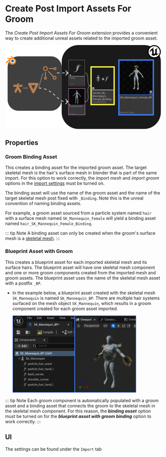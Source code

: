 # Create Post Import Assets For Groom
The _Create Post Import Assets For Groom_ extension provides a convenient way to create additional unreal assets related to the
imported groom asset.

![0](./images/create-post-import-groom-assets/0.png)

## Properties
### Groom Binding Asset
This creates a binding asset for the imported groom asset. The target skeletal mesh is the hair's surface mesh in blender
that is part of the same import. For this option to work correctly, the _import mesh_ and _import groom_ options in the
[import settings](https://epicgames.github.io/BlenderTools/send2ue/settings/import.html) must be turned on.

The binding asset will use the name of the groom asset and the name of the target skeletal mesh post fixed with `_Binding`.
Note this is the unreal convention of naming binding assets.

For example, a groom asset sourced from a particle system named `hair` with a surface mesh named `SK_Mannequin_Female`
will yield a binding asset named `hair_SK_Mannequin_Female_Binding`.

::: tip Note
A binding asset can only be created when the groom's surface mesh is a [skeletal mesh](https://epicgames.github.io/BlenderTools/send2ue/asset-types/skeletal-mesh.html).
:::

### Blueprint Asset with Groom
This creates a blueprint asset for each imported skeletal mesh and its surface hairs. The blueprint asset will have
one skeletal mesh component and one or more groom components created from the imported mesh and groom assets. The
blueprint asset uses the name of the skeletal mesh asset with a postfix `_BP`.

- In the example below, a blueprint asset created with the skeletal mesh `SK_Mannequin` is named `SK_Mannequin_BP`.
    There are multiple hair systems surfaced on the mesh object `SK_Mannequin`, which results in a groom
    component created for each groom asset imported.

  <img src="./images/create-post-import-groom-assets/2.png" alt="2" width="400"/>

::: tip Note
Each groom component is automatically populated with a groom asset and a binding asset that connects the groom to the
skeletal mesh in the skeletal mesh component. For this reason, the _**binding asset**_ option must be turned
on for the _**blueprint asset with groom binding**_ option to work correctly.
:::

## UI
The settings can be found under the `Import` tab
